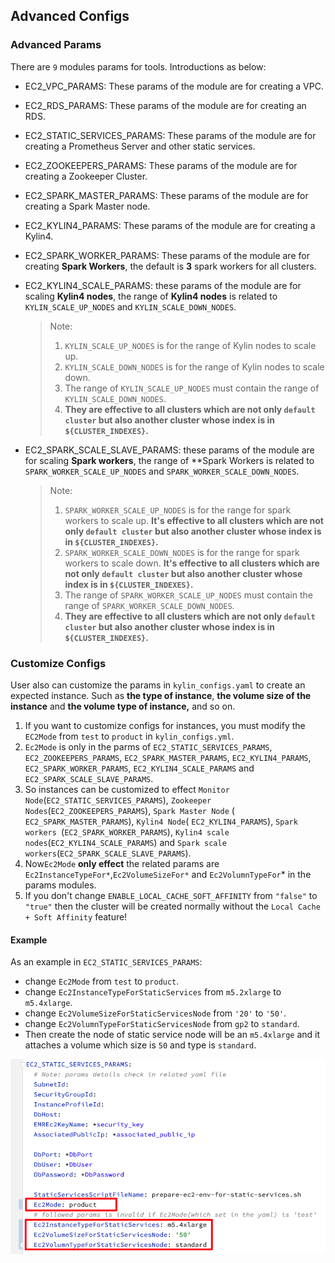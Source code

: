 ## Advanced Configs

### Advanced Params

There are `9` modules params for tools.  Introductions as below:

- EC2_VPC_PARAMS: These params of the module are for creating a VPC.

- EC2_RDS_PARAMS: These params of the module are for creating an RDS.

- EC2_STATIC_SERVICES_PARAMS: These params of the module are for creating a Prometheus Server and other static services.

- EC2_ZOOKEEPERS_PARAMS: These params of the module are for creating a Zookeeper Cluster.

- EC2_SPARK_MASTER_PARAMS: These params of the module are for creating a Spark Master node.

- EC2_KYLIN4_PARAMS: These params of the module are for creating a Kylin4.

- EC2_SPARK_WORKER_PARAMS: These params of the module are for creating **Spark Workers**, the default is **3** spark workers for all clusters.

- EC2_KYLIN4_SCALE_PARAMS: these params of the module are for scaling **Kylin4 nodes**, the range of **Kylin4 nodes** is related to `KYLIN_SCALE_UP_NODES` and `KYLIN_SCALE_DOWN_NODES`.

  > Note:
  >
  > 1. `KYLIN_SCALE_UP_NODES` is for the range of Kylin nodes to scale up. 
  > 2. `KYLIN_SCALE_DOWN_NODES` is for the range of Kylin nodes to scale down.
  > 3. The range of `KYLIN_SCALE_UP_NODES` must contain the range of `KYLIN_SCALE_DOWN_NODES`.
  > 4. **They are effective to all clusters which are not only `default cluster` but also another cluster whose index is in `${CLUSTER_INDEXES}`.**

- EC2_SPARK_SCALE_SLAVE_PARAMS: these params of the module are for scaling **Spark workers**, the range of **Spark Workers is related to `SPARK_WORKER_SCALE_UP_NODES` and `SPARK_WORKER_SCALE_DOWN_NODES`.

  > Note:
  >
  > 1. `SPARK_WORKER_SCALE_UP_NODES` is for the range for spark workers to scale up. **It's effective to all clusters which are not only `default cluster` but also another cluster whose index is in `${CLUSTER_INDEXES}`.**
  > 2. `SPARK_WORKER_SCALE_DOWN_NODES` is for the range for spark workers to scale down. **It's effective to all clusters which are not only `default cluster` but also another cluster whose index is in `${CLUSTER_INDEXES}`.**
  > 3. The range of `SPARK_WORKER_SCALE_UP_NODES` must contain the range of `SPARK_WORKER_SCALE_DOWN_NODES`.
  > 4. **They are effective to all clusters which are not only `default cluster` but also another cluster whose index is in `${CLUSTER_INDEXES}`.**

### Customize Configs

User also can customize the params in `kylin_configs.yaml` to create an expected instance. Such as **the type of instance**, **the volume size of the instance** and **the volume type of instance,** and so on.

1. If you want to customize configs for instances, you must modify the `EC2Mode` from `test` to `product` in `kylin_configs.yml`.
2. `Ec2Mode` is only in the parms of `EC2_STATIC_SERVICES_PARAMS`, `EC2_ZOOKEEPERS_PARAMS`, `EC2_SPARK_MASTER_PARAMS`, `EC2_KYLIN4_PARAMS`, `EC2_SPARK_WORKER_PARAMS`, `EC2_KYLIN4_SCALE_PARAMS` and `EC2_SPARK_SCALE_SLAVE_PARAMS`.
3. So instances can be customized to effect `Monitor Node`(`EC2_STATIC_SERVICES_PARAMS`), `Zookeeper Nodes`(`EC2_ZOOKEEPERS_PARAMS`), `Spark Master Node` ( `EC2_SPARK_MASTER_PARAMS`), `Kylin4 Node`( `EC2_KYLIN4_PARAMS`), `Spark workers `(`EC2_SPARK_WORKER_PARAMS`), `Kylin4 scale nodes`(`EC2_KYLIN4_SCALE_PARAMS`) and `Spark scale workers`(`EC2_SPARK_SCALE_SLAVE_PARAMS`).
4. Now`Ec2Mode` **only effect** the related params are `Ec2InstanceTypeFor*`,`Ec2VolumeSizeFor*`  and `Ec2VolumnTypeFor`* in the params modules.
5. If you don't change `ENABLE_LOCAL_CACHE_SOFT_AFFINITY` from `"false"` to `"true"` then the cluster will be created normally without the `Local Cache + Soft Affinity` feature!

#### Example

As an example in `EC2_STATIC_SERVICES_PARAMS`:

- change `Ec2Mode` from `test` to `product`.
- change `Ec2InstanceTypeForStaticServices`  from `m5.2xlarge` to `m5.4xlarge`.
- change `Ec2VolumeSizeForStaticServicesNode`  from `'20'` to `'50'`.
- change `Ec2VolumnTypeForStaticServicesNode` from `gp2` to `standard`.
- Then create the node of static service node will be an `m5.4xlarge` and it attaches a volume which size is `50` and type is `standard`.

![static service params](../images/staticserviceparam.png)
